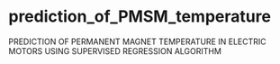 # prediction_of_PMSM_temperature
PREDICTION OF PERMANENT MAGNET TEMPERATURE IN ELECTRIC MOTORS USING SUPERVISED REGRESSION ALGORITHM
